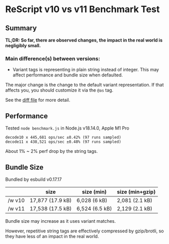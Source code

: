 # ReScript v10 vs v11 Benchmark Test

## Summary

**TL;DR: So far, there are observed changes, the impact in the real world is negligibly small.**

### Main difference(s) between versions:

- Variant tags is representing in plain string instead of integer. This may affect performance and bundle size when defaulted.

The major change is the change to the default variant representation. If that affects you, you should customize it via the `@as` tag.

See the [diff file](upgrade.diff) for more detail.

## Performance

Tested `node benchmark.js` in Node.js v18.14.0, Apple M1 Pro

```
decode10 x 445,681 ops/sec ±0.42% (97 runs sampled)
decode11 x 438,521 ops/sec ±0.48% (97 runs sampled)
```

About 1% ~ 2% perf drop by the string tags.

## Bundle Size

Bundled by esbuild v0.17.17

|        | size             | size (min)       | size (min+gzip) |
| -------| ---------------- | ---------------- | --------------- |
| /w v10 | 17,877 (17.9 kB) | 6,028 (6 kB)     | 2,081 (2.1 kB)  |
| /w v11 | 17,538 (17.5 kB) | 6,524 (6.5 kB)   | 2,129 (2.1 kB)  |

Bundle size may increase as it uses variant matches.

However, repetitive string tags are effectively compressed by gzip/brotli, so they have less of an impact in the real world.
